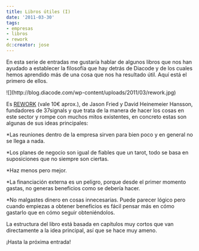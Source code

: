 ```yaml
---
title: Libros útiles (I)
date: '2011-03-30'
tags:
- empresas
- libros
- rework
dc:creator: jose
---
```


En esta serie de entradas me gustaría hablar de algunos libros que nos han ayudado a establecer la filosofía que hay detrás de Diacode y de los cuales hemos aprendido más de una cosa que nos ha resultado útil. Aquí está el primero de ellos.


<!--more-->![](http://blog.diacode.com/wp-content/uploads/2011/03/rework.jpg)
Es 
[REWORK](http://www.amazon.com/Rework-Jason-Fried/dp/0307463745/ref=sr_1_1?ie=UTF8&qid=1301426071&sr=8-1) (vale 10€ aprox.), de Jason Fried y David Heinemeier Hansson, fundadores de 37signals y que trata de la manera de hacer los cosas en este sector y rompe con muchos mitos existentes, en concreto estas son algunas de sus ideas principales:

*Las reuniones dentro de la empresa sirven para bien poco y en general no se llega a nada.

	
*Los planes de negocio son igual de fiables que un tarot, todo se basa en suposiciones que no siempre son ciertas.

	
*Haz menos pero mejor.


*La financiación externa es un peligro, porque desde el primer momento gastas, no generas beneficios como se debería hacer.


*No malgastes dinero en cosas innecesarias. Puede parecer lógico pero cuando empiezas a obtener beneficios es fácil pensar más en cómo gastarlo que en cómo seguir obteniéndolos.


La estructura del libro está basada en capítulos muy cortos que van directamente a la idea principal, así que se hace muy ameno.


¡Hasta la próxima entrada!
